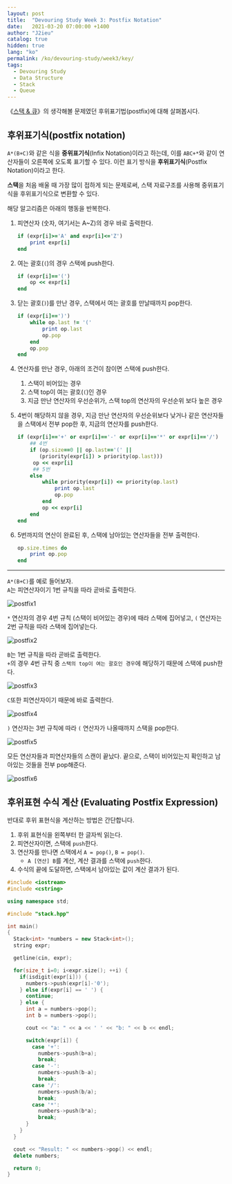 ```yaml
---
layout: post
title:  "Devouring Study Week 3: Postfix Notation"
date:   2021-03-20 07:00:00 +1400
author: "J2ieu"
catalog: true
hidden: true
lang: "ko"
permalink: /ko/devouring-study/week3/key/
tags:
  - Devouring Study
  - Data Structure 
  - Stack
  - Queue
---
```


《[스택 & 큐](/devouring-study/week3/)》의 생각해볼 문제였던 후위표기법(postfix)에 대해 살펴봅시다.

## 후위표기식(postfix notation)

`A*(B+C)`와 같은 식을 **중위표기식**(Infix Notation)이라고 하는데, 이를 `ABC+*`와 같이 연산자들이 오른쪽에 오도록 표기할 수 있다. 이런 표기 방식을 **후위표기식**(Postfix Notation)이라고 한다.

**스택**을 처음 배울 때 가장 많이 접하게 되는 문제로써, 스택 자료구조를 사용해 중위표기식을 후위표기식으로 변환할 수 있다.

해당 알고리즘은 아래의 행동을 반복한다.

1.  피연산자 (숫자, 여기서는 A~Z)의 경우 바로 출력한다.
    
    ```ruby
    if (expr[i]>='A' and expr[i]<='Z') 
        print expr[i]
    end
    ```
    
2.  여는 괄호(`(`)의 경우 스택에 push한다.
    
    ```ruby
    if (expr[i]=='(')
        op << expr[i]
    end
    ```
    
3.  닫는 괄호(`)`)를 만난 경우, 스택에서 여는 괄호를 만날때까지 pop한다.
    
    ```ruby
    if (expr[i]==')')
        while op.last != '('
            print op.last 
            op.pop
        end
        op.pop
    end
    ```
    
4.  연산자를 만난 경우, 아래의 조건이 참이면 스택에 push한다.
    
    1.  스택이 비어있는 경우
    2.  스택 top이 여는 괄호(`(`)인 경우
    3.  지금 만난 연산자의 우선순위가, 스택 top의 연산자의 우선순위 보다 높은 경우
5.  4번이 해당하지 않을 경우, 지금 만난 연산자의 우선순위보다 낮거나 같은 연산자들을 스택에서 전부 pop한 후, 지금의 연산자를 push한다.
    
    ```ruby
    if (expr[i]=='+' or expr[i]=='-' or expr[i]=='*' or expr[i]=='/')
        ## 4번
        if (op.size==0 || op.last=='(' || 
           (priority(expr[i]) > priority(op.last)))
         op << expr[i] 
         ## 5번
        else 
            while priority(expr[i]) <= priority(op.last)
                print op.last 
                op.pop 
            end
            op << expr[i]
        end
    end
    ```
    
6.  5번까지의 연산이 완료된 후, 스택에 남아있는 연산자들을 전부 출력한다.
    
    ```ruby
    op.size.times do
        print op.pop
    end
    ```
    
--- 

`A*(B+C)`를 예로 들어보자.  <br>
`A`는 피연산자이기 1번 규칙을 따라 곧바로 출력한다.

![postfix1](/img/in-post/devouring/week3/postfix1.jpg)

`*` 연산자의 경우 4번 규칙 (스택이 비어있는 경우)에 때라 스택에 집어넣고, `(` 연산자는 2번 규칙을 따라 스택에 집어넣는다.

![postfix2](/img/in-post/devouring/week3/postfix2.jpg)

`B`는 1번 규칙을 따라 곧바로 출력한다. <br>
`+`의 경우 4번 규칙 중 `스택의 top이 여는 괄호인 경우`에 해당하기 때문에 스택에 push한다.

![postfix3](/img/in-post/devouring/week3/postfix3.jpg)

`C`또한 피연산자이기 때문에 바로 출력한다.

![postfix4](/img/in-post/devouring/week3/postfix4.jpg)

`)` 연산자는 3번 규칙에 따라 `(` 연산자가 나올때까지 스택을 pop한다.

![postfix5](/img/in-post/devouring/week3/postfix5.jpg)

모든 연산자들과 피연산자들의 스캔이 끝났다. 끝으로, 스택이 비어있는지 확인하고 남아있는 것들을 전부 pop해준다.

![postfix6](/img/in-post/devouring/week3/postfix6.jpg)

## 후위표현 수식 계산 (Evaluating Postfix Expression)

반대로 후위 표현식을 계산하는 방법은 간단합니다.

1. 후위 표현식을 왼쪽부터 한 글자씩 읽는다.
2. 피연산자이면, 스택에 `push`한다.
3. 연산자를 만나면 스택에서 `A = pop()`, `B = pop()`.
    - `A [연산] B`를 계산, 계산 결과를 스택에 `push`한다.
4. 수식의 끝에 도달하면, 스택에서 남아있는 값이 계산 결과가 된다.

```cpp
#include <iostream>
#include <cstring>

using namespace std;

#include "stack.hpp"

int main()
{
  Stack<int> *numbers = new Stack<int>();
  string expr;

  getline(cin, expr);

  for(size_t i=0; i<expr.size(); ++i) {
    if(isdigit(expr[i])) {
      numbers->push(expr[i]-'0');
    } else if(expr[i] == ' ') {
      continue;
    } else {
      int a = numbers->pop();
      int b = numbers->pop();

      cout << "a: " << a << ' ' << "b: " << b << endl;

      switch(expr[i]) {
        case '+':
          numbers->push(b+a);
          break;
        case '-':
          numbers->push(b-a);
          break;
        case '/':
          numbers->push(b/a);
          break;
        case '*':
          numbers->push(b*a);
          break;
      }
    }
  }

  cout << "Result: " << numbers->pop() << endl;
  delete numbers;

  return 0;
}
```